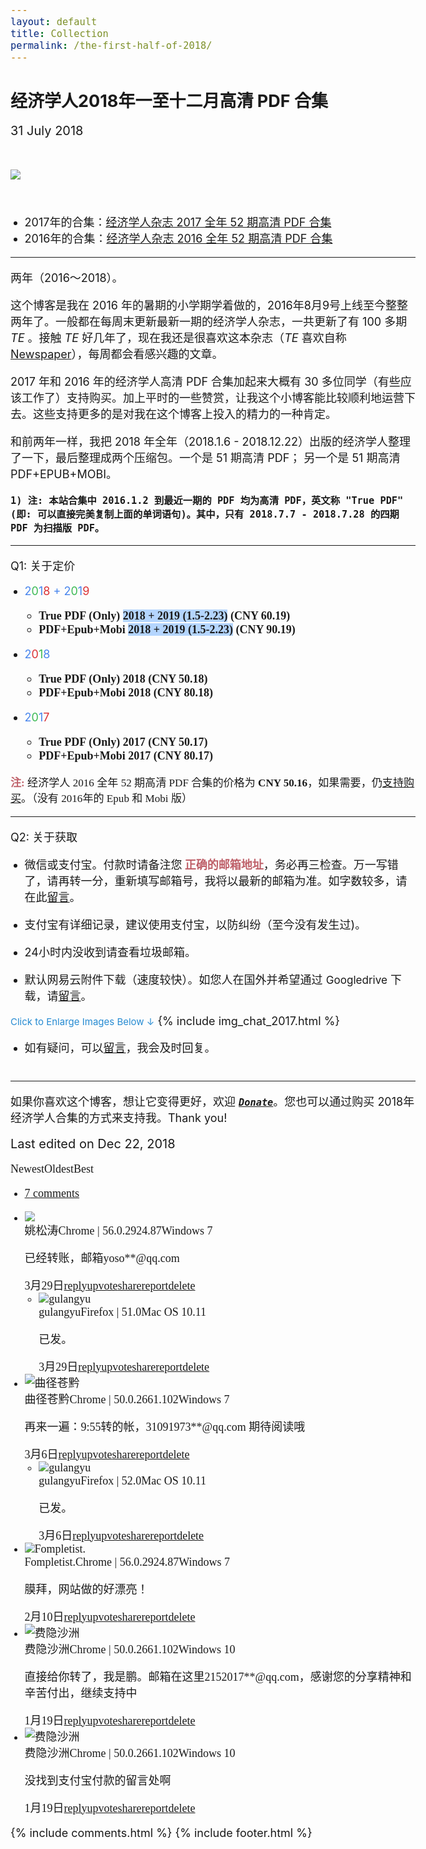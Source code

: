 ```yaml
---
layout: default
title: Collection
permalink: /the-first-half-of-2018/
---
```


<h2 style="margin-bottom: 1rem;">经济学人2018年一至十二月高清 PDF 合集</h2>

<span class="post-date"><i class="fa fa-calendar" aria-hidden="true" style="margin-bottom: .5em"></i> 31 July 2018</span>

<img src="https://paypal.b0.upaiyun.com/public/img/header/img_the-first-half-of-2018.png" style="margin: 2rem 0 2.2rem 0" />


* 2017年的合集：<a href="https://xmuplus.github.io/the-first-half-of-2017/" target="_blank">经济学人杂志 2017 全年 52 期高清 PDF 合集</a>
* 2016年的合集：<a href="https://xmuplus.github.io/the-first-half-of-2016/" target="_blank">经济学人杂志 2016 全年 52 期高清 PDF 合集</a>
<hr>


两年（2016～2018）。

这个博客是我在 2016 年的暑期的小学期学着做的，2016年8月9号上线至今整整两年了。一般都在每周末更新最新一期的经济学人杂志，一共更新了有 100 多期 <i>TE</i> 。接触 <i>TE</i> 好几年了，现在我还是很喜欢这本杂志（<i>TE</i>  喜欢自称 <a href="/newspaper/" target="_blank">Newspaper</a>），每周都会看感兴趣的文章。

2017 年和 2016 年的经济学人高清 PDF 合集加起来大概有 30 多位同学（有些应该工作了）支持购买。加上平时的一些赞赏，让我这个小博客能比较顺利地运营下去。这些支持更多的是对我在这个博客上投入的精力的一种肯定。

和前两年一样，我把 2018 年全年（2018.1.6 - 2018.12.22）出版的经济学人整理了一下，最后整理成两个压缩包。一个是 51 期高清 PDF； 另一个是 51 期高清 PDF+EPUB+MOBI。

<i class="fa fa-star" style="color: #f4c20d;font-size: 95%;"></i> **`1) 注: 本站合集中 2016.1.2 到最近一期的 PDF 均为高清 PDF，英文称 "True PDF" (即: 可以直接完美复制上面的单词语句)。其中，只有 2018.7.7 - 2018.7.28 的四期 PDF 为扫描版 PDF。`**

<!--
<p style="color:#3cba54; font-size: 80%;">Update: 增加 10 月份开始的，更新至 2018.10.28 期，共 43 期。<br/>

<span style="color:#3cba54">update: 增加 11 月份开始的，更新至 2018.11.25 期，共 47 期。</span><br/>

<span style="color:#4885ed">update: 更新至 2018.12.23 期，共 51 期。</span>
<br/><span class="news5">END. <i class="fa fa-github-alt" aria-hidden="true"></i></span>
</p>
-->



<hr/>

Q1: 关于定价<br/>
- <span style="color:#4885ed;">2</span><span style="color:#3cba54">0</span><span style="color:#4885ed">1</span><span style="color:#db3236">8</span> <span style="color:#4885ed">+</span> <span style="color:#4885ed;">2</span><span style="color:#3cba54">0</span><span style="color:#4885ed">1</span><span style="color:#db3236">9</span>
    - <span class="price">True PDF (Only) <span style="background:#B4D5FE;">2018 + 2019 (1.5-2.23)</span> (CNY 60.19)</span>
    - <span class="price">PDF+Epub+Mobi <span style="background:#B4D5FE;">2018 + 2019 (1.5-2.23)</span> (CNY 90.19)</span>

- <span style="color:#4885ed;">2</span><span style="color:#db3236">0</span><span style="color:#3cba54">1</span><span style="color:#4885ed">8</span>
    - <span class="price">True PDF (Only) 2018 (CNY 50.18)</span>
    - <span class="price">PDF+Epub+Mobi 2018 (CNY 80.18)</span>

- <span style="color:#4885ed;">2</span><span style="color:#3cba54">0</span><span style="color:#4885ed">1</span><span style="color:#db3236">7</span>
    - <span class="price">True PDF (Only) 2017 (CNY 50.17)</span>
    - <span class="price">PDF+Epub+Mobi 2017 (CNY 80.17)</span>

<span class="price_2"><span class="news3">注:</span> 经济学人 2016 全年 52 期高清 PDF 合集的价格为 <b>CNY 50.16</b>，如果需要，仍<a href="https://xmuplus.github.io/the-first-half-of-2016/" target="_blank">支持购买</a>。（没有 2016年的 Epub 和 Mobi 版）</span>

<hr/>

Q2: 关于获取<br/>
- 微信或支付宝。付款时请备注您<span class="news3"> 正确的邮箱地址</span>，务必再三检查。万一写错了，请再转一分，重新填写邮箱号，我将以最新的邮箱为准。如字数较多，请在此<a href="http://mocun.me/comment/" target="_blank">留言</a>。

- 支付宝有详细记录，建议使用支付宝，以防纠纷（至今没有发生过)。

- 24小时内没收到请查看垃圾邮箱。

- 默认网易云附件下载（速度较快）。如您人在国外并希望通过 <span style="font-size:95%;">Googledrive</span> 下载，请<a href="http://mocun.me/comment/" target="_blank">留言</a>。

<span style="font-size: 15px; color:#268bd2">Click to Enlarge Images Below ↓</span>
{% include img_chat_2017.html %}

- 如有疑问，可以<a href="http://mocun.me/comment/" target="_blank">留言</a>，我会及时回复。

&nbsp;
<hr style="margin-top: -1rem">


如果你喜欢这个博客，想让它变得更好，欢迎 <a title="Thanks for your support!" href="/donate/"><b><i><code>Donate</code></i></b></a>。您也可以通过购买 2018年经济学人合集的方式来支持我。Thank you!



<style>
ul, ol, dl {
    margin-left: -0.5rem;
}
.news3 {color:#bf616a;font-weight:bold;}
.news4 {color:#bf616a;}
.news5 {color:#3cba54;font-weight:bold}
body {
    font-family: -apple-system,"Helvetica Neue",Helvetica,Arial,"PingFang SC","Hiragino Sans GB","WenQuanYi Micro Hei","Microsoft Yahei",sans-serif;
    -webkit-font-smoothing: antialiased !important;
}
#ds-thread {
    font-family: "PT Serif", Georgia, "Times New Roman", serif;
}
@media (min-width:38em) {
body {
    font-size: 18px;
}
}
.post-date, .social-icons{font-size: 20px;}
.my-gallery {width: 100%;float: left;}
.my-gallery img {width: 100%;height: auto;}
.my-gallery figure {display: block;float: left;margin: 0 5px 5px 0;width: 140px;}
.my-gallery figcaption {display: none;}
/* pswp height-fixed */
.monoh{width: 100%;float: left;clear:both;margin-bottom:0.7rem;}
.monoh figure {display:block;float:left;margin: 0 25px 5px 0;height: 130px; width: auto;}
.monoh img {width:auto;height: 100%;}
.monoh figcaption{display: none}

/* option */
.price{
	font-family: MiloSerifPro, Palatino, serif;
	font-weight: bold;
}
.price_2{
    font-family: MiloSerifPro, Palatino, serif;
    font-size: 95%;
}
a:hover{
	text-decoration: underline;
}
</style>



<span class="post-date" style="text-align: right; margin:1.5rem 0 6rem 0; ">Last edited on Dec 22, 2018</span>



<!-- Comments -->
<div class="ds-thread" id="ds-thread">
    <div id="ds-reset">
        <div class="ds-comments-info">
            <div class="ds-sort"><a class="ds-order-desc ds-current">Newest</a><a class="ds-order-asc">Oldest</a><a class="ds-order-hot">Best</a></div>
            <ul class="ds-comments-tabs">
                <li class="ds-tab"><a class="ds-comments-tab-duoshuo ds-current" href="javascript:void(0);"><span class="ds-highlight">7</span> comments</a></li>
            </ul>
        </div>
        <ul class="ds-comments">
            <li class="ds-post">
                <div class="ds-post-self">
                    <div class="ds-avatar">
                        <a><img src="/public/img/duoshuo/姚松涛.jpg"></a>
                    </div>
                    <div class="ds-comment-body">
                        <div class="ds-comment-header"><a class="ds-user-name ds-highlight">姚松涛</a><span class="this_ua browser Chrome">Chrome | 56.0.2924.87</span><span class="this_ua platform Windows">Windows 7</span></div>
                        <p>已经转账，邮箱yoso**@qq.com</p>
                        <div class="ds-comment-footer ds-comment-actions"><span class="ds-time" datetime="2017-03-29T12:01:37+08:00">3月29日</span><a class="ds-post-reply" href="javascript:void(0);"><span class="ds-icon ds-icon-reply"></span>reply</a><a class="ds-post-likes" href="javascript:void(0);"><span class="ds-icon ds-icon-like"></span>upvote</a><a class="ds-post-repost" href="javascript:void(0);"><span class="ds-icon ds-icon-share"></span>share</a><a class="ds-post-report" href="javascript:void(0);"><span class="ds-icon ds-icon-report"></span>report</a><a class="ds-post-delete" href="javascript:void(0);"><span class="ds-icon ds-icon-delete"></span>delete</a></div>
                    </div>
                </div>
                <ul class="ds-children">
                    <li class="ds-post">
                        <div class="ds-post-self">
                            <div class="ds-avatar">
                                <a><img src="/public/img/duoshuo/268063.jpg" alt="gulangyu"></a>
                            </div>
                            <div class="ds-comment-body">
                                <div class="ds-comment-header"><a class="ds-user-name ds-highlight">gulangyu</a><span class="this_ua browser Firefox">Firefox | 51.0</span><span class="this_ua platform Mac OS">Mac OS 10.11</span></div>
                                <p>已发。</p>
                                <div class="ds-comment-footer ds-comment-actions"><span class="ds-time" datetime="2017-03-29T13:48:58+08:00">3月29日</span><a class="ds-post-reply" href="javascript:void(0);"><span class="ds-icon ds-icon-reply"></span>reply</a><a class="ds-post-likes" href="javascript:void(0);"><span class="ds-icon ds-icon-like"></span>upvote</a><a class="ds-post-repost" href="javascript:void(0);"><span class="ds-icon ds-icon-share"></span>share</a><a class="ds-post-report" href="javascript:void(0);"><span class="ds-icon ds-icon-report"></span>report</a><a class="ds-post-delete" href="javascript:void(0);"><span class="ds-icon ds-icon-delete"></span>delete</a></div>
                            </div>
                        </div>
                    </li>
                </ul>
            </li>
            <li class="ds-post">
                <div class="ds-post-self">
                    <div class="ds-avatar"><img src="/public/img/duoshuo/曲径苍黔.jpg" alt="曲径苍黔"></div>
                    <div class="ds-comment-body">
                        <div class="ds-comment-header"><span class="ds-user-name">曲径苍黔</span><span class="this_ua browser Chrome">Chrome | 50.0.2661.102</span><span class="this_ua platform Windows">Windows 7</span></div>
                        <p>再来一遍：9:55转的帐，31091973**@qq.com 期待阅读哦</p>
                        <div class="ds-comment-footer ds-comment-actions"><span class="ds-time" datetime="2017-03-06T22:14:35+08:00">3月6日</span><a class="ds-post-reply" href="javascript:void(0);"><span class="ds-icon ds-icon-reply"></span>reply</a><a class="ds-post-likes" href="javascript:void(0);"><span class="ds-icon ds-icon-like"></span>upvote</a><a class="ds-post-repost" href="javascript:void(0);"><span class="ds-icon ds-icon-share"></span>share</a><a class="ds-post-report" href="javascript:void(0);"><span class="ds-icon ds-icon-report"></span>report</a><a class="ds-post-delete" href="javascript:void(0);"><span class="ds-icon ds-icon-delete"></span>delete</a></div>
                    </div>
                </div>
                <ul class="ds-children">
                    <li class="ds-post">
                        <div class="ds-post-self">
                            <div class="ds-avatar">
                                <a><img src="/public/img/duoshuo/268063.jpg" alt="gulangyu"></a>
                            </div>
                            <div class="ds-comment-body">
                                <div class="ds-comment-header"><a class="ds-user-name ds-highlight">gulangyu</a><span class="this_ua browser Firefox">Firefox | 52.0</span><span class="this_ua platform Mac OS">Mac OS 10.11</span></div>
                                <p>已发。</p>
                                <div class="ds-comment-footer ds-comment-actions"><span class="ds-time" datetime="2017-03-06T23:06:56+08:00">3月6日</span><a class="ds-post-reply" href="javascript:void(0);"><span class="ds-icon ds-icon-reply"></span>reply</a><a class="ds-post-likes" href="javascript:void(0);"><span class="ds-icon ds-icon-like"></span>upvote</a><a class="ds-post-repost" href="javascript:void(0);"><span class="ds-icon ds-icon-share"></span>share</a><a class="ds-post-report" href="javascript:void(0);"><span class="ds-icon ds-icon-report"></span>report</a><a class="ds-post-delete" href="javascript:void(0);"><span class="ds-icon ds-icon-delete"></span>delete</a></div>
                            </div>
                        </div>
                    </li>
                </ul>
            </li>
            <li class="ds-post">
                <div class="ds-post-self">
                    <div class="ds-avatar"><img src="/public/img/duoshuo/Fompletist.jpg" alt="Fompletist."></div>
                    <div class="ds-comment-body">
                        <div class="ds-comment-header"><span class="ds-user-name">Fompletist.</span><span class="this_ua browser Chrome">Chrome | 56.0.2924.87</span><span class="this_ua platform Windows">Windows 7</span></div>
                        <p>膜拜，网站做的好漂亮！</p>
                        <div class="ds-comment-footer ds-comment-actions"><span class="ds-time" datetime="2017-02-10T11:26:47+08:00">2月10日</span><a class="ds-post-reply" href="javascript:void(0);"><span class="ds-icon ds-icon-reply"></span>reply</a><a class="ds-post-likes" href="javascript:void(0);"><span class="ds-icon ds-icon-like"></span>upvote</a><a class="ds-post-repost" href="javascript:void(0);"><span class="ds-icon ds-icon-share"></span>share</a><a class="ds-post-report" href="javascript:void(0);"><span class="ds-icon ds-icon-report"></span>report</a><a class="ds-post-delete" href="javascript:void(0);"><span class="ds-icon ds-icon-delete"></span>delete</a></div>
                    </div>
                </div>
            </li>
            <li class="ds-post">
                <div class="ds-post-self">
                    <div class="ds-avatar">
                        <a><img src="/public/img/duoshuo/费隐沙洲.jpg" alt="费隐沙洲"></a>
                    </div>
                    <div class="ds-comment-body">
                        <div class="ds-comment-header"><a class="ds-user-name ds-highlight">费隐沙洲</a><span class="this_ua browser Chrome">Chrome | 50.0.2661.102</span><span class="this_ua platform Windows">Windows 10</span></div>
                        <p>直接给你转了，我是鹏。邮箱在这里2152017**@qq.com，感谢您的分享精神和辛苦付出，继续支持中</p>
                        <div class="ds-comment-footer ds-comment-actions"><span class="ds-time" datetime="2017-01-19T16:24:13+08:00">1月19日</span><a class="ds-post-reply" href="javascript:void(0);"><span class="ds-icon ds-icon-reply"></span>reply</a><a class="ds-post-likes" href="javascript:void(0);"><span class="ds-icon ds-icon-like"></span>upvote</a><a class="ds-post-repost" href="javascript:void(0);"><span class="ds-icon ds-icon-share"></span>share</a><a class="ds-post-report" href="javascript:void(0);"><span class="ds-icon ds-icon-report"></span>report</a><a class="ds-post-delete" href="javascript:void(0);"><span class="ds-icon ds-icon-delete"></span>delete</a></div>
                    </div>
                </div>
            </li>
            <li class="ds-post">
                <div class="ds-post-self">
                    <div class="ds-avatar">
                        <a><img src="/public/img/duoshuo/费隐沙洲.jpg" alt="费隐沙洲"></a>
                    </div>
                    <div class="ds-comment-body">
                        <div class="ds-comment-header"><a class="ds-user-name ds-highlight">费隐沙洲</a><span class="this_ua browser Chrome">Chrome | 50.0.2661.102</span><span class="this_ua platform Windows">Windows 10</span></div>
                        <p>没找到支付宝付款的留言处啊</p>
                        <div class="ds-comment-footer ds-comment-actions"><span class="ds-time" datetime="2017-01-19T16:19:47+08:00">1月19日</span><a class="ds-post-reply" href="javascript:void(0);"><span class="ds-icon ds-icon-reply"></span>reply</a><a class="ds-post-likes" href="javascript:void(0);"><span class="ds-icon ds-icon-like"></span>upvote</a><a class="ds-post-repost" href="javascript:void(0);"><span class="ds-icon ds-icon-share"></span>share</a><a class="ds-post-report" href="javascript:void(0);"><span class="ds-icon ds-icon-report"></span>report</a><a class="ds-post-delete" href="javascript:void(0);"><span class="ds-icon ds-icon-delete"></span>delete</a></div>
                    </div>
                </div>
            </li>
        </ul>
    </div>
</div>
{% include comments.html %}
{% include footer.html %}